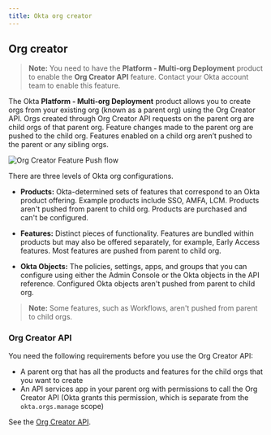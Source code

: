 ```yaml
---
title: Okta org creator
---
```

## Org creator

> **Note:** You need to have the **Platform - Multi-org Deployment** product to enable the **Org Creator API** feature. Contact your Okta account team to enable this feature.

The Okta **Platform - Multi-org Deployment** product allows you to create orgs from your existing org (known as a parent org) using the Org Creator API. Orgs created through Org Creator API requests on the parent org are child orgs of that parent org. Feature changes made to the parent org are pushed to the child org. Features enabled on a child org aren’t pushed to the parent or any sibling orgs.

<div class="three-quarter">

![Org Creator Feature Push flow](/img/concepts/OrgCreatorFeaturePush.png)

</div>

There are three levels of Okta org configurations.

- **Products:** Okta-determined sets of features that correspond to an Okta product offering. Example products include SSO, AMFA, LCM. Products aren't pushed from parent to child org. Products are purchased and can't be configured.

- **Features:** Distinct pieces of functionality. Features are bundled within products but may also be offered separately, for example, Early Access features. Most features are pushed from parent to child org.

- **Okta Objects:** The policies, settings, apps, and groups that you can configure using either the Admin Console or the Okta objects in the API reference. Configured Okta objects aren't pushed from parent to child org.

> **Note:** Some features, such as Workflows, aren't pushed from parent to child orgs.

### Org Creator API

You need the following requirements before you use the Org Creator API:

 - A parent org that has all the products and features for the child orgs that you want to create
- An API services app in your parent org with permissions to call the Org Creator API (Okta grants this permission, which is separate from the `okta.orgs.manage` scope)

See the [Org Creator API](https://preview.redoc.ly/oktadev/tbs-okta-639083-org-creator-api/openapi/okta-management/management/tag/OrgCreation/).